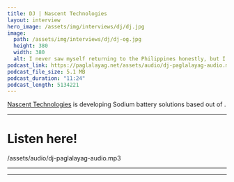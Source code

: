 ```yaml
---
title: DJ | Nascent Technologies
layout: interview
hero_image: /assets/img/interviews/dj/dj.jpg
image:
  path: /assets/img/interviews/dj/dj-og.jpg
  height: 380
  width: 380
  alt: I never saw myself returning to the Philippines honestly, but I wanted to build my own startup.
podcast_link: https://paglalayag.net/assets/audio/dj-paglalayag-audio.mp3
podcast_file_size: 5.1 MB
podcast_duration: "11:24"
podcast_length: 5134221
---
```


[Nascent Technologies](https://www.nascentbatteries.com/) is developing Sodium battery solutions based out of .

-----------------

# Listen here!

/assets/audio/dj-paglalayag-audio.mp3

-----------------

-----------------
